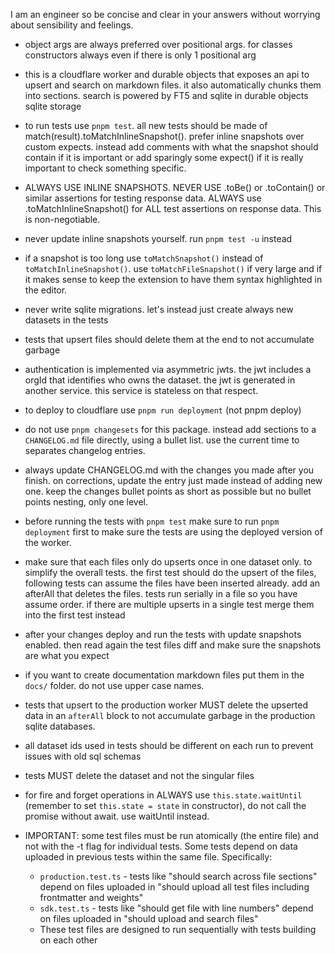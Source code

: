 I am an engineer so be concise and clear in your answers without worrying about sensibility and feelings.

- object args are always preferred over positional args. for classes constructors always even if there is only 1 positional arg

- this is a cloudflare worker and durable objects that exposes an api to upsert and search on markdown files. it also automatically chunks them into sections. search is powered by FT5 and sqlite in durable objects sqlite storage

- to run tests use `pnpm test`. all new tests should be made of match(result).toMatchInlineSnapshot(). prefer inline snapshots over custom expects. instead add comments with what the snapshot should contain if it is important or add sparingly some expect() if it is really important to check something specific.

- ALWAYS USE INLINE SNAPSHOTS. NEVER USE .toBe() or .toContain() or similar assertions for testing response data. ALWAYS use .toMatchInlineSnapshot() for ALL test assertions on response data. This is non-negotiable.

- never update inline snapshots yourself. run `pnpm test -u` instead

- if a snapshot is too long use `toMatchSnapshot()` instead of `toMatchInlineSnapshot()`. use `toMatchFileSnapshot()` if very large and if it makes sense to keep the extension to have them syntax highlighted in the editor.

- never write sqlite migrations. let's instead just create always new datasets in the tests

- tests that upsert files should delete them at the end to not accumulate garbage

- authentication is implemented via asymmetric jwts. the jwt includes a orgId that identifies who owns the dataset. the jwt is generated in another service. this service is stateless on that respect.

- to deploy to cloudflare use `pnpm run deployment` (not pnpm deploy)

- do not use `pnpm changesets` for this package. instead add sections to a `CHANGELOG.md` file directly, using a bullet list. use the current time to separates changelog entries.

- always update CHANGELOG.md with the changes you made after you finish. on corrections, update the entry just made instead of adding new one. keep the changes bullet points as short as possible but no bullet points nesting, only one level.

- before running the tests with `pnpm test` make sure to run `pnpm deployment` first to make sure the tests are using the deployed version of the worker.

- make sure that each files only do upserts once in one dataset only. to simplify the overall tests. the first test should do the upsert of the files, following tests can assume the files have been inserted already. add an afterAll that deletes the files. tests run serially in a file so you have assume order. if there are multiple upserts in a single test merge them into the first test instead

- after your changes deploy and run the tests with update snapshots enabled. then read again the test files diff and make sure the snapshots are what you expect

- if you want to create documentation markdown files put them in the `docs/` folder. do not use upper case names.

- tests that upsert to the production worker MUST delete the upserted data in an `afterAll` block to not accumulate garbage in the production sqlite databases.

- all dataset ids used in tests should be different on each run to prevent issues with old sql schemas

- tests MUST delete the dataset and not the singular files

- for fire and forget operations in ALWAYS use `this.state.waitUntil` (remember to set `this.state = state` in constructor), do not call the promise without await. use waitUntil instead.

- IMPORTANT: some test files must be run atomically (the entire file) and not with the -t flag for individual tests. Some tests depend on data uploaded in previous tests within the same file. Specifically:
  - `production.test.ts` - tests like "should search across file sections" depend on files uploaded in "should upload all test files including frontmatter and weights"
  - `sdk.test.ts` - tests like "should get file with line numbers" depend on files uploaded in "should upload and search files"
  - These test files are designed to run sequentially with tests building on each other
